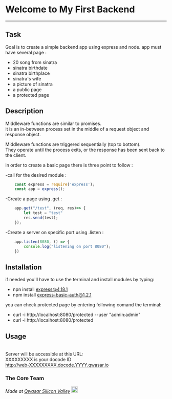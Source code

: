 # Welcome to My First Backend
***

## Task
 
Goal is to create a simple backend app using express and node. 
app must have several page :
- 20 song from sinatra
- sinatra birthdate
- sinatra birthplace
- sinatra's wife
- a picture of sinatra
- a public page
- a protected page
## Description
  
Middleware functions are similar to promises.<br/> 
it is an in-between process set in the middle of a request object and response object. 

Middleware functions are triggered sequentially (top to bottom).<br/>
They operate until the process exits, or the response has been sent back to the client.

 in order to create a basic page there is three point to follow : 

-call for the desired module :
```javascript
    const express = require('express');
    const app = express();
```
-Create a page using .get :
```javascript
    app.get("/test", (req, res)=> {
        let test = "test" 
        res.send(test);
    });
```
-Create a server on specific port using .listen :
```javascript
    app.listen(8080, () => {
        console.log("listening on port 8080");
    })
```
## Installation
 
if needed you'll have to use the terminal and install modules by typing:
- npn install express@4.18.1 
- npm install express-basic-auth@1.2.1

you can check protected page by entering following comand the terminal:
- curl -i  http://localhost:8080/protected --user "admin:admin" 
- curl -i  http://localhost:8080/protected
## Usage
 
<br/>Server will be accessible at this URL:
<br/>XXXXXXXXX is your docode ID
<br/>http://web-XXXXXXXXX.docode.YYYY.qwasar.io

### The Core Team


<span><i>Made at <a href='https://qwasar.io'>Qwasar Silicon Valley</a></i></span>
<span><img alt='Qwasar Silicon Valley Logo' src='https://storage.googleapis.com/qwasar-public/qwasar-logo_50x50.png' width='20px'></span>
